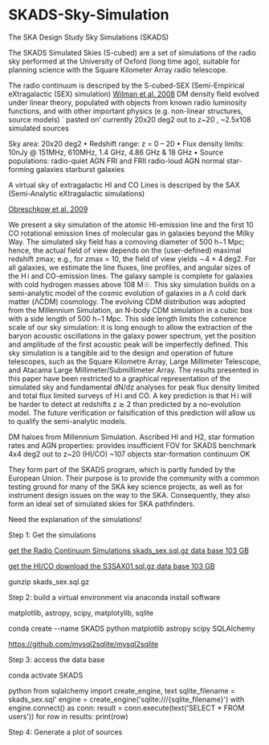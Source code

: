 # SKADS-Sky-Simulation

The SKA Design Study Sky Simulations (SKADS)

The SKADS Simulated Skies (S-cubed) are a set of simulations of the radio sky performed at the
University of Oxford (long time ago), suitable for planning science with the Square Kilometer 
Array radio telescope.

The radio continuum is descriped by the S-cubed-SEX (Semi-Empirical
eXtragalactic (SEX) simulation) 
[Wilman et al. 2008](https://academic.oup.com/mnras/article/388/3/1335/956611)
DM density field evolved under linear theory, populated with objects
from known radio luminosity functions, and with other important physics
(e.g. non-linear structures, source models) `
pasted on’
currently 20x20 deg2 out to z~20 ,
~2.5x108 simulated sources

Sky area: 20x20 deg2
• Redshift range: z = 0 – 20
• Flux density limits: 10nJy @ 151MHz, 610MHz, 1.4 GHz,
4.86 GHz & 18 GHz
• Source populations: radio-quiet AGN
FRI and FRII radio-loud AGN
normal star-forming galaxies
starburst galaxies



A virtual sky of extragalactic HI and CO Lines is descriped by the SAX (Semi-Analytic
eXtragalactic simulations)

[Obreschkow et al. 2009](https://iopscience.iop.org/article/10.1088/0004-637X/703/2/1890)

We present a sky simulation of the atomic HI-emission line and the first 10 CO rotational emission lines of molecular gas in galaxies beyond the Milky Way. The simulated sky field has a comoving diameter of 500 h−1 Mpc; hence, the actual field of view depends on the (user-defined) maximal redshift zmax; e.g., for zmax = 10, the field of view yields ∼4 × 4 deg2. For all galaxies, we estimate the line fluxes, line profiles, and angular sizes of the H i and CO-emission lines. The galaxy sample is complete for galaxies with cold hydrogen masses above 108 M☉. This sky simulation builds on a semi-analytic model of the cosmic evolution of galaxies in a Λ cold dark matter (ΛCDM) cosmology. The evolving CDM distribution was adopted from the Millennium Simulation, an N-body CDM simulation in a cubic box with a side length of 500 h−1 Mpc. This side length limits the coherence scale of our sky simulation: it is long enough to allow the extraction of the baryon acoustic oscillations in the galaxy power spectrum, yet the position and amplitude of the first acoustic peak will be imperfectly defined. This sky simulation is a tangible aid to the design and operation of future telescopes, such as the Square Kilometre Array, Large Millimeter Telescope, and Atacama Large Millimeter/Submillimeter Array. The results presented in this paper have been restricted to a graphical representation of the simulated sky and fundamental dN/dz analyses for peak flux density limited and total flux limited surveys of H i and CO. A key prediction is that H i will be harder to detect at redshifts z ≳ 2 than predicted by a no-evolution model. The future verification or falsification of this prediction will allow us to qualify the semi-analytic models.


DM haloes from
Millennium Simulation. Ascribed HI and
H2, star formation rates and AGN
properties: provides insufficient FOV for
SKADS benchmark
4x4 deg2 out to z~20 (HI/CO)
~107 objects
star-formation continuum OK

They form part of the SKADS program, which is partly funded by the European Union.
Their purpose is to provide the community with a common testing ground for many of the SKA key
science projects, as well as for instrument design issues on the way to the SKA. Consequently, they
also form an ideal set of simulated skies for SKA pathfinders.

Need the explanation of the simulations!


Step 1: Get the simulations

[get the Radio Continuum Simulations skads_sex.sql.gz data base 103 GB](http://ftp.mpifr-bonn.mpg.de/s-cubed/skads_sex.sql.gz)

[get the HI/CO download the S3SAX01.sql.gz data base 103 GB](http://ftp.mpifr-bonn.mpg.de/s-cubed/S3SAX01.sql.gz)

gunzip skads_sex.sql.gz

Step 2: build a virtual environment via anaconda
install software

matplotlib, astropy, scipy, matplotylib, sqlite

conda create --name SKADS python matplotlib astropy scipy SQLAlchemy

https://github.com/mysql2sqlite/mysql2sqlite

Step 3: access the data base

conda activate SKADS

python
from sqlalchemy import create_engine, text
sqlite_filename = skads_sex.sql'
engine = create_engine('sqlite:///{sqlite_filename}')
with engine.connect() as conn:
  result = conn.execute(text('SELECT * FROM users'))
  for row in results:
    print(row)


Step 4: Generate a plot of sources


